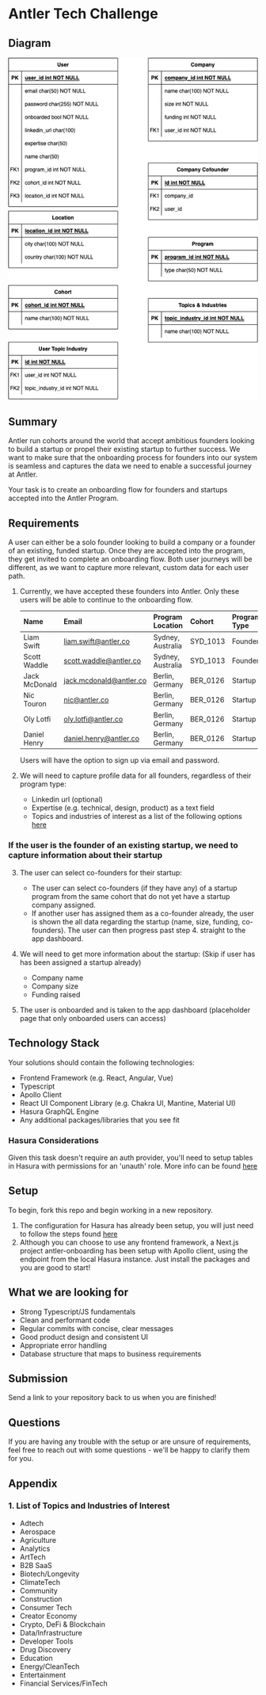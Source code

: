 # Antler Tech Challenge

## Diagram

![Diagram](./tables.jpg)

## Summary

Antler run cohorts around the world that accept ambitious founders looking to build a startup or propel their existing startup to further success. We want to make sure that the onboarding process for founders into our system is seamless and captures the data we need to enable a successful journey at Antler.

Your task is to create an onboarding flow for founders and startups accepted into the Antler Program.

## Requirements

A user can either be a solo founder looking to build a company or a founder of an existing, funded startup. Once they are accepted into the program, they get invited to complete an onboarding flow. Both user journeys will be different, as we want to capture more relevant, custom data for each user path.

1. Currently, we have accepted these founders into Antler. Only these users will be able to continue to the onboarding flow.

   | Name          | Email                   | Program Location  | Cohort   | Program Type |
   | ------------- | ----------------------- | ----------------- | -------- | ------------ |
   | Liam Swift    | liam.swift@antler.co    | Sydney, Australia | SYD_1013 | Founder      |
   | Scott Waddle  | scott.waddle@antler.co  | Sydney, Australia | SYD_1013 | Founder      |
   | Jack McDonald | jack.mcdonald@antler.co | Berlin, Germany   | BER_0126 | Startup      |
   | Nic Touron    | nic@antler.co           | Berlin, Germany   | BER_0126 | Startup      |
   | Oly Lotfi     | oly.lotfi@antler.co     | Berlin, Germany   | BER_0126 | Startup      |
   | Daniel Henry  | daniel.henry@antler.co  | Berlin, Germany   | BER_0126 | Startup      |

   Users will have the option to sign up via email and password.

2. We will need to capture profile data for all founders, regardless of their program type:

   - Linkedin url (optional)
   - Expertise (e.g. technical, design, product) as a text field
   - Topics and industries of interest as a list of the following options [here](#1-list-of-topics-and-industries-of-interest)

### If the user is the founder of an existing startup, we need to capture information about their startup

3. The user can select co-founders for their startup:

   - The user can select co-founders (if they have any) of a startup program from the same cohort that do not yet have a startup company assigned.
   - If another user has assigned them as a co-founder already, the user is shown the all data regarding the startup (name, size, funding, co-founders). The user can then progress past step 4. straight to the app dashboard.

4. We will need to get more information about the startup: (Skip if user has has been assigned a startup already)

   - Company name
   - Company size
   - Funding raised

5. The user is onboarded and is taken to the app dashboard (placeholder page that only onboarded users can access)

## Technology Stack

Your solutions should contain the following technologies:

- Frontend Framework (e.g. React, Angular, Vue)
- Typescript
- Apollo Client
- React UI Component Library (e.g. Chakra UI, Mantine, Material UI)
- Hasura GraphQL Engine
- Any additional packages/libraries that you see fit

### Hasura Considerations

Given this task doesn't require an auth provider, you'll need to setup tables in Hasura with permissions for an 'unauth' role. More info can be found [here](https://hasura.io/docs/latest/graphql/core/auth/authentication/unauthenticated-access/)

## Setup

To begin, fork this repo and begin working in a new repository.

1. The configuration for Hasura has already been setup, you will just need to follow the steps found [here](./hasura/README.md)
2. Although you can choose to use any frontend framework, a Next.js project antler-onboarding has been setup with Apollo client, using the endpoint from the local Hasura instance. Just install the packages and you are good to start!

## What we are looking for

- Strong Typescript/JS fundamentals
- Clean and performant code
- Regular commits with concise, clear messages
- Good product design and consistent UI
- Appropriate error handling
- Database structure that maps to business requirements

## Submission

Send a link to your repository back to us when you are finished!

## Questions

If you are having any trouble with the setup or are unsure of requirements, feel free to reach out with some questions - we'll be happy to clarify them for you.

## Appendix

### 1. List of Topics and Industries of Interest

- Adtech
- Aerospace
- Agriculture
- Analytics
- ArtTech
- B2B SaaS
- Biotech/Longevity
- ClimateTech
- Community
- Construction
- Consumer Tech
- Creator Economy
- Crypto, DeFi & Blockchain
- Data/Infrastructure
- Developer Tools
- Drug Discovery
- Education
- Energy/CleanTech
- Entertainment
- Financial Services/FinTech
